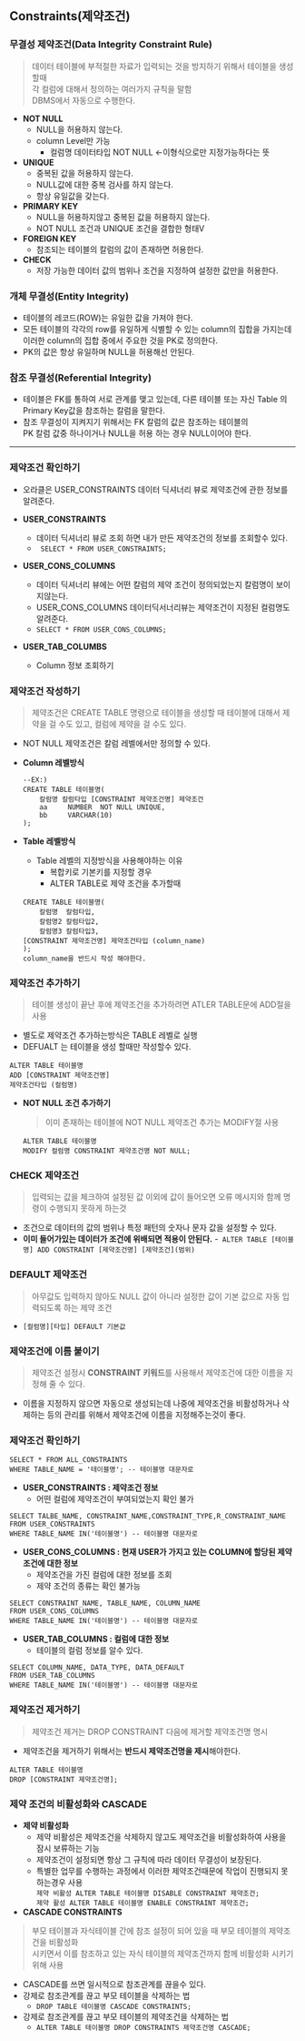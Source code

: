 ## Constraints(제약조건)

### 무결성 제약조건(Data Integrity Constraint Rule)
>데이터 테이블에 부적절한 자료가 입력되는 것을 방지하기 위해서 테이블을 생성할때<br> 각 컬럼에 대해서 정의하는 여러가지 규칙을 말함 <br> DBMS에서 자동으로 수행한다.

- **NOT NULL**
    - NULL을 허용하지 않는다.
    - column Level만 가능
        - 컬럼명 데이터타입 NOT NULL <-이형식으로만 지정가능하다는 뜻
- **UNIQUE**
    - 중복된 값을 허용하지 않는다.
    - NULL값에 대한 중복 검사를 하지 않는다.
    - 항상 유일값을 갖는다.
- **PRIMARY KEY**
    - NULL을 허용하지않고 중복된 값을 허용하지 않는다.
    - NOT NULL 조건과 UNIQUE 조건을 결합한 형태V
- **FOREIGN KEY**
    - 참조되는 테이블의 칼럼의 값이 존재하면 허용한다.
- **CHECK**
    - 저장 가능한 데이터 값의 범위나 조건을 지정하여 설정한 값만을 허용한다.

### 개체 무결성(Entity Integrity)
- 테이블의 레코드(ROW)는 유일한 값을 가져야 한다.
- 모든 테이블의 각각의 row를 유일하게 식별할 수 있는 column의 집합을 가지는데 <br> 이러한 column의 집합 중에서 주요한 것을 PK로 정의한다.
- PK의 값은 항상 유일하며 NULL을 허용해선 안된다.

### 참조 무결성(Referential Integrity)
- 테이블은 FK를 통하여 서로 관계를 맺고 있는데, 다른 테이블 또는 자신 Table 의 <br> Primary Key값을 참조하는 칼럼을 말한다.
- 참조 무결성이 지켜지기 위해서는 FK 칼럼의 값은 참조하는 테이블의 <br> PK 칼럼 값중 하나이거나 NULL을 허용 하는 경우 NULL이어야 한다.


---
### 제약조건 확인하기
- 오라클은 USER_CONSTRAINTS 데이터 딕셔너리 뷰로 제약조건에 관한 정보를 알려준다.
- **USER_CONSTRAINTS**
    - 데이터 딕셔너리 뷰로 조회 하면 내가 만든 제약조건의 정보를 조회할수 있다. 
    - ``` SELECT * FROM USER_CONSTRAINTS;```

- **USER_CONS_COLUMNS**
    - 데이터 딕셔너리 뷰에는 어떤 칼럼의 제약 조건이 정의되었는지 칼럼명이 보이지않는다.
    - USER_CONS_COLUMNS 데이터딕서너리뷰는 제약조건이 지정된 컬럼명도알려준다.
    - ``` SELECT * FROM USER_CONS_COLUMNS; ```
- **USER_TAB_COLUMBS**
    - Column 정보 조회하기


### 제약조건 작성하기
>제약조건은 CREATE TABLE 명령으로 테이블을 생성할 때 테이블에 대해서 제약을 걸 수도 있고, 컬럼에 제약을 걸 수도 있다.
- NOT NULL 제약조건은 칼럼 레벨에서만 정의할 수 있다.
- **Column 레벨방식**
    
    ```
    --EX:)
    CREATE TABLE 테이블명(
        칼럼명 칼럼타입 [CONSTRAINT 제약조건명] 제약조건
        aa     NUMBER  NOT NULL UNIQUE,
        bb     VARCHAR(10)
    );
    ```
- **Table 레벨방식**
    - Table 레벨의 지정방식을 사용해야하는 이유
        - 복합키로 기본키를 지정할 경우
        - ALTER TABLE로 제약 조건을 추가할때

    ```
    CREATE TABLE 테이블명(
        칼럼명  칼럼타입,
        칼럼명2 칼럼타입2,
        칼럼명3 칼럼타입3,
    [CONSTRAINT 제약조건명] 제약조건타입 (column_name)
    );
    column_name을 반드시 작성 해야한다.
    ```
### 제약조건 추가하기 
>테이블 생성이 끝난 후에 제약조건을 추가하려면 ATLER TABLE문에 ADD절을 사용
- 별도로 제약조건 추가하는방식은 TABLE 레벨로 실행
- DEFUALT 는 테이블을 생성 할때만 작성할수 있다.
```
ALTER TABLE 테이블명
ADD [CONSTRAINT 제약조건명]
제약조건타입 (컬럼명)
```

- **NOT NULL 조건 추가하기**
    > 이미 존재하는 테이블에 NOT NULL 제약조건 추가는 MODIFY절 사용
    ```
    ALTER TABLE 테이블명
    MODIFY 컬럼명 CONSTRAINT 제약조건명 NOT NULL;
    ```

### CHECK 제약조건
>입력되는 값을 체크하여 설정된 값 이외에 값이 들어오면 오류 메시지와 함께 명령이 수행되지 못하게 하는것
- 조건으로 데이터의 값의 범위나 특정 패턴의 숫자나 문자 값을 설정할 수 있다.
- **이미 들어가있는 데이터가 조건에 위배되면 적용이 안된다.**
-``` ALTER TABLE [테이블명] ADD CONSTRAINT [제약조건명] [제약조건](범위)```

### DEFAULT 제약조건
>아무값도 입력하지 않아도 NULL 값이 아니라 설정한 값이 기본 값으로 자동 입력되도록 하는 제약 조건
- ```[컬럼명][타입] DEFAULT 기본값```

### 제약조건에 이름 붙이기
> 제약조건 설정시 **CONSTRAINT 키워드**를 사용해서 제약조건에 대한 이름을 지정해 줄 수 있다.
- 이름을 지정하지 않으면 자동으로 생성되는데 나중에 제약조건을 비활성하거나 삭제하는 등의 관리를 위해서 제약조건에 이름을 지정해주는것이 좋다.

### 제약조건 확인하기 
```
SELECT * FROM ALL_CONSTRAINTS
WHERE TABLE_NAME = '테이블명'; -- 테이블명 대문자로
```
- **USER_CONSTRAINTS : 제약조건 정보**
    - 어떤 컬럼에 제약조건이 부여되었는지 확인 불가
```
SELECT TALBE_NAME, CONSTRAINT_NAME,CONSTRAINT_TYPE,R_CONSTRAINT_NAME
FROM USER_CONSTRAINTS
WHERE TABLE_NAME IN('테이블명') -- 테이블명 대문자로
```
- **USER_CONS_COLUMNS : 현재 USER가 가지고 있는 COLUMN에 할당된 제약조건에 대한 정보**
    - 제약조건을 가진 컬럼에 대한 정보를 조회
    - 제약 조건의 종류는 확인 불가능
```
SELECT CONSTRAINT_NAME, TABLE_NAME, COLUMN_NAME
FROM USER_CONS_COLUMNS
WHERE TABLE_NAME IN('테이블명') -- 테이블명 대문자로
```

- **USER_TAB_COLUMNS : 컬럼에 대한 정보**
    - 테이블의 컬럼 정보를 알수 있다.
```
SELECT COLUMN_NAME, DATA_TYPE, DATA_DEFAULT
FROM USER_TAB_COLUMNS
WHERE TABLE_NAME IN('테이블명') -- 테이블명 대문자로
```

### 제약조건 제거하기
>제약조건 제거는 DROP CONSTRAINT 다음에 제거할 제약조건명 명시
- 제약조건을 제거하기 위해서는 **반드시 제약조건명을 제시**해야한다.
```
ALTER TABLE 테이블명
DROP [CONSTRAINT 제약조건명];
```

### 제약 조건의 비활성화와 CASCADE
- **제약 비활성화**
    - 제약 비활성은 제약조건을 삭제하지 않고도 제약조건을 비활성화하여 사용을 잠시 보류하는 기능
    - 제약조건이 설정되면 항상 그 규칙에 따라 데이터 무결성이 보장된다.
    - 특별한 업무를 수행하는 과정에서 이러한 제약조건때문에 작업이 진행되지 못하는경우 사용<BR>
    ``` 제약 비활성 ALTER TABLE 테이블명 DISABLE CONSTRAINT 제약조건; ```<BR>
    ``` 제약 활성 ALTER TABLE 테이블명 ENABLE CONSTRAINT 제약조건; ```
- **CASCADE CONSTRAINTS**
>부모 테이블과 자식테이블 간에 참조 설정이 되어 있을 때 부모 테이블의 제약조건을 비활성화<BR> 시키면서 이를 참조하고 있는 자식 테이블의 제약조건까지 함께 비활성화 시키기 위해 사용
- CASCADE를 쓰면 일시적으로 참조관계를 끊을수 있다.
- 강제로 참조관계를 끊고 부모 테이블을 삭제하는 법
    - ``` DROP TABLE 테이블명 CASCADE CONSTRAINTS; ```
- 강제로 참조관계를 끊고 부모 테이블의 제약조건을 삭제하는 법
    - ``` ALTER TABLE 테이블명 DROP CONSTRAINTS 제약조건명 CASCADE; ```
